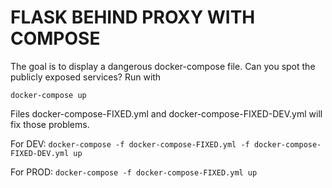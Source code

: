 # FLASK BEHIND PROXY WITH COMPOSE

The goal is to display a dangerous docker-compose file. Can you spot the publicly exposed services? Run with

`docker-compose up`

Files docker-compose-FIXED.yml and docker-compose-FIXED-DEV.yml  will fix those problems.

For DEV:
`docker-compose -f docker-compose-FIXED.yml -f docker-compose-FIXED-DEV.yml up`

For PROD:
`docker-compose -f docker-compose-FIXED.yml up`

